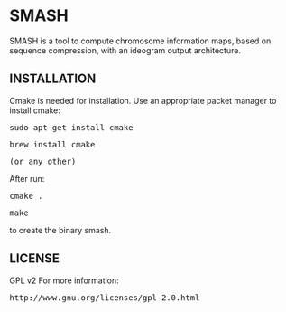 # SMASH #
SMASH is a tool to compute chromosome information maps, based on sequence compression, with an ideogram output architecture. 

## INSTALLATION ##
Cmake is needed for installation. Use an appropriate packet manager to install cmake:
<pre>sudo apt-get install cmake</pre>
<pre>brew install cmake</pre>
<pre>(or any other)</pre>

After run:
<pre>cmake .</pre>
<pre>make</pre>
to create the binary smash.

## LICENSE ##

GPL v2 
For more information:
<pre>http://www.gnu.org/licenses/gpl-2.0.html</pre>

